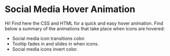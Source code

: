 # Social Media Hover Animation
Hi! Find here the CSS and HTML for a quick and easy hover animation. Find below a summary of the animations that take place when icons are hovered:
- Social media icon transitions color.
- Tooltip fades in and slides in when icons.
- Social media icons invert color.
